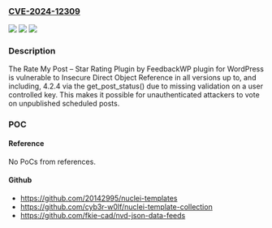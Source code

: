 ### [CVE-2024-12309](https://cve.mitre.org/cgi-bin/cvename.cgi?name=CVE-2024-12309)
![](https://img.shields.io/static/v1?label=Product&message=Rate%20My%20Post%20%E2%80%93%20Star%20Rating%20Plugin%20by%20FeedbackWP&color=blue)
![](https://img.shields.io/static/v1?label=Version&message=*%3C%3D%204.2.4%20&color=brighgreen)
![](https://img.shields.io/static/v1?label=Vulnerability&message=CWE-639%20Authorization%20Bypass%20Through%20User-Controlled%20Key&color=brighgreen)

### Description

The Rate My Post – Star Rating Plugin by FeedbackWP plugin for WordPress is vulnerable to Insecure Direct Object Reference in all versions up to, and including, 4.2.4 via the get_post_status() due to missing validation on a user controlled key. This makes it possible for unauthenticated attackers to vote on unpublished scheduled posts.

### POC

#### Reference
No PoCs from references.

#### Github
- https://github.com/20142995/nuclei-templates
- https://github.com/cyb3r-w0lf/nuclei-template-collection
- https://github.com/fkie-cad/nvd-json-data-feeds

